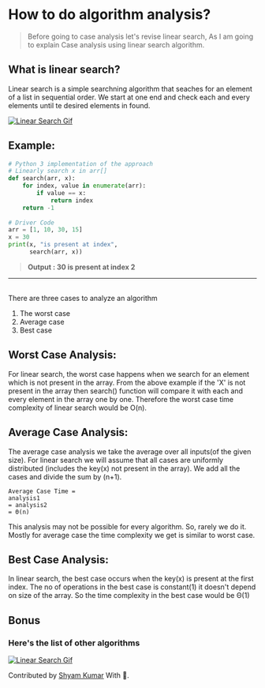 # How to do algorithm analysis?
>Before going to case analysis let's revise linear search, As I am going to explain Case analysis using linear search algorithm.
## What is linear search?
Linear search is a simple searchning algorithm that seaches for an element of a list in sequential order. We start at one end and check each and every elements until te desired elements in found.

<a target="_blank" rel="noopener noreferrer" href="#"><img src="https://www.tutorialspoint.com/data_structures_algorithms/images/linear_search.gif" alt="Linear Search Gif" style="max-width:100%;"></a>

## Example:
```python
# Python 3 implementation of the approach 
# Linearly search x in arr[]
def search(arr, x): 
    for index, value in enumerate(arr): 
        if value == x: 
            return index 
    return -1
 
# Driver Code 
arr = [1, 10, 30, 15] 
x = 30
print(x, "is present at index", 
      search(arr, x)) 
```
><b>Output : 30 is present at index 2</b>
 <hr><br>
 There are three cases to analyze an algorithm
 
 1. The worst case
 2. Average case
 3. Best case
 
 ## Worst Case Analysis:
 
For linear search, the worst case happens when we search for an element which is not present in the array. From the above example if the 'X' is not present in the array then search() function will compare it with each and every element in the array one by one. Therefore the worst case time complexity of linear search would be O(n). 
 
 ## Average Case Analysis:
 
 The average case analysis we take the average over all inputs(of the given size). For linear search we will assume that all cases are uniformly distributed (includes the key(x) not present in the array). We add all the cases and divide the sum by (n+1).

```
Average Case Time =  
analysis1
= analysis2
= Θ(n) 
```
This analysis may not be possible for every algorithm. So, rarely we do it. Mostly for average case the time complexity we get is similar to worst case.

## Best Case Analysis:
In linear search, the best case occurs when the key(x) is present at the first index. The no of operations in the best case is constant(1) it doesn't depend on size of the array. So the time complexity in the best case would be Θ(1)

## Bonus
### Here's the list of other algorithms
<a target="_blank" rel="noopener noreferrer" href="#"><img src="https://www.researchgate.net/profile/Jehad_Hammad3/publication/274640372/figure/tbl1/AS:391828730859523@1470430657128/Summary-of-the-best-case-average-case-and-worst-case2.png" alt="Linear Search Gif" style="max-width:100%;"></a>

Contributed by <a href="https://github.com/ShyamKumar1">Shyam Kumar</a> With 💜. 
